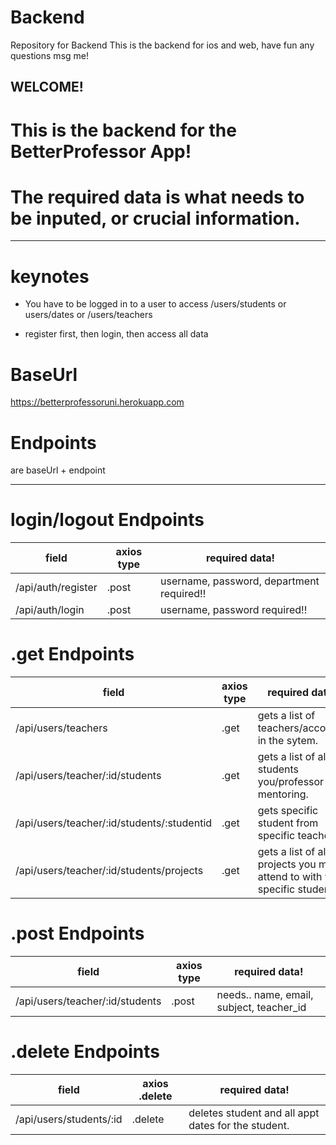 # Backend

Repository for Backend
This is the backend for ios and web, have fun any questions msg me!

## WELCOME!

# This is the backend for the BetterProfessor App!

# The required data is what needs to be inputed, or crucial information.

---

# keynotes

- You have to be logged in to a user to access /users/students
  or users/dates or /users/teachers

- register first, then login, then access all data

# BaseUrl

https://betterprofessoruni.herokuapp.com

# Endpoints

are baseUrl + endpoint

---

# login/logout Endpoints

| field              | axios type | required data!                            |
| ------------------ | ---------- | ----------------------------------------- |
| /api/auth/register | .post      | username, password, department required!! |
| /api/auth/login    | .post      | username, password required!!             |

# .get Endpoints

| field               | axios type | required data!                                 |
| ------------------- | ---------- | ---------------------------------------------- |
| /api/users/teachers | .get       | gets a list of teachers/accounts in the sytem. |
| /api/users/teacher/:id/students| .get| gets a list of all students you/professor is mentoring. |
| /api/users/teacher/:id/students/:studentid | .get | gets specific student from specific teacher|
| /api/users/teacher/:id/students/projects | .get| gets a list of all projects you must attend to with your specific students|


# .post Endpoints

| field               | axios type | required data!                                      |
| ------------------- | ---------- | --------------------------------------------------- |
| /api/users/teacher/:id/students| .post | needs.. name, email, subject, teacher_id  |


# .delete Endpoints

| field                   | axios .delete | required data!                                      |
| ----------------------- | ------------- | --------------------------------------------------- |
| /api/users/students/:id | .delete       | deletes student and all appt dates for the student. |
